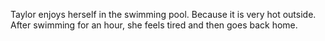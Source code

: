 Taylor enjoys herself in the swimming pool. Because it is very hot outside. After swimming for an hour, she feels tired and then goes back home.